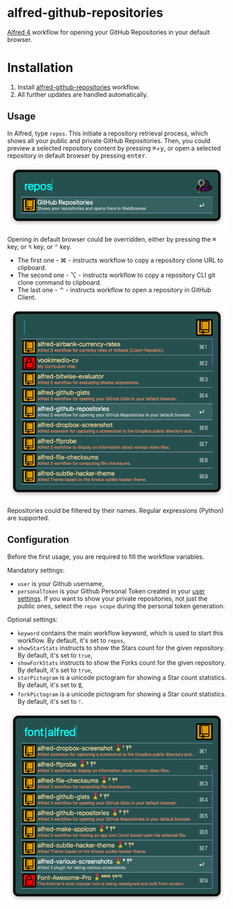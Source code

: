 # alfred-github-repositories
[Alfred 4][1] workflow for opening your GitHub Repositories in your default browser.

# Installation
1) Install [alfred-github-repositories][2] workflow.
2) All further updates are handled automatically.

## Usage
In Alfred, type `repos`. This initiate a repository retrieval process, which shows all your public and private GitHub Repositories.
Then, you could preview a selected repository content by pressing <kbd>⌘</kbd>+<kbd>y</kbd>, or open a selected repository in default browser by pressing <kbd>enter</kbd>.

![alfred-github-repositories-menu](doc/images/alfred-repos-menu.png?raw=true "")

Opening in default browser could be overridden, either by pressing the <kbd>⌘</kbd> key, or <kbd>⌥</kbd> key, or <kbd>⌃</kbd> key.

- The first one - <key>⌘</key> - instructs workflow to copy a repository clone URL to clipboard.
- The second one - <key>⌥</key> - instructs workflow to copy a repository CLI git clone command to clipboard.
- The last one - <key>⌃</key> - instructs workflow to open a repository in GitHub Client.

![alfred-github-repositories-submenu](doc/images/alfred-repos-submenu.png?raw=true "")

Repositories could be filtered by their names. Regular expressions (Python) are supported.

## Configuration
Before the first usage, you are required to fill the workflow variables.

Mandatory settings:
- `user` is your Github username,
- `personalToken` is your Github Personal Token created in your [user settings][3]. If you want to show your private repositories, not just the public ones, select the `repo scope` during the personal token generation.

Optional settings:
- `keyword` contains the main workflow keyword, which is used to start this workflow. By default, it's set to `repos`,
- `showStarStats` instructs to show the Stars count for the given repository. By default, it's set to `true`,
- `showForkStats` instructs to show the Forks count for the given repository. By default, it's set to `true`,
- `starPictogram` is a unicode pictogram for showing a Star count statistics. By default, it's set to `🎖`,
- `forkPictogram` is a unicode pictogram for showing a Star count statistics. By default, it's set to `ᛘ`. 

![alfred-github-repositories-submenu-stats](doc/images/alfred-repos-submenu-stats.png?raw=true "")

[1]: https://www.alfredapp.com/
[2]: https://github.com/vookimedlo/alfred-github-repositories/releases/latest
[3]: https://github.com/settings/tokens
